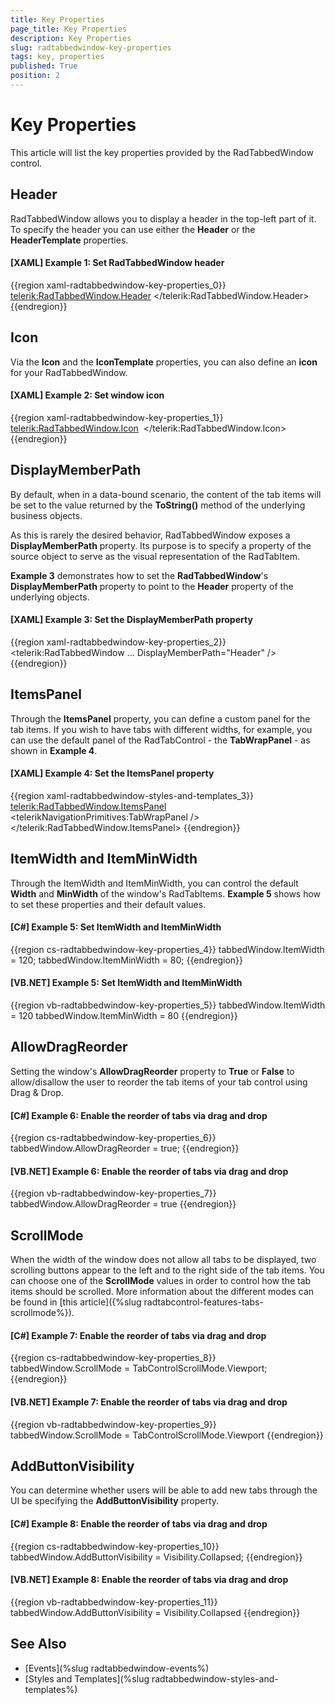 ```yaml
---
title: Key Properties
page_title: Key Properties
description: Key Properties
slug: radtabbedwindow-key-properties
tags: key, properties
published: True
position: 2
---
```


# Key Properties

This article will list the key properties provided by the RadTabbedWindow control.

## Header

RadTabbedWindow allows you to display a header in the top-left part of it. To specify the header you can use either the **Header** or the **HeaderTemplate** properties.

#### [XAML] Example 1: Set RadTabbedWindow header

{{region xaml-radtabbedwindow-key-properties_0}}
    <telerik:RadTabbedWindow.Header>
        <TextBlock Text="RadTabbedWindow" Margin="0 0 10 0" />
    </telerik:RadTabbedWindow.Header>
{{endregion}}

## Icon

Via the **Icon** and the **IconTemplate** properties, you can also define an **icon** for your RadTabbedWindow.

#### [XAML] Example 2: Set window icon

{{region xaml-radtabbedwindow-key-properties_1}}
    <telerik:RadTabbedWindow.Icon>
        <Image Source="/Icons/WindowIcon.png" Stretch="None" />
    </telerik:RadTabbedWindow.Icon>
{{endregion}}

## DisplayMemberPath

By default, when in a data-bound scenario, the content of the tab items will be set to the value returned by the __ToString()__ method of the underlying business objects.

As this is rarely the desired behavior, RadTabbedWindow exposes a __DisplayMemberPath__ property. Its purpose is to specify a property of the source object to serve as the visual representation of the RadTabItem.

**Example 3** demonstrates how to set the __RadTabbedWindow__'s __DisplayMemberPath__ property to point to the __Header__ property of the underlying objects.

#### __[XAML] Example 3: Set the DisplayMemberPath property__

{{region xaml-radtabbedwindow-key-properties_2}}
    <telerik:RadTabbedWindow ... DisplayMemberPath="Header" />
{{endregion}}

## ItemsPanel

Through the **ItemsPanel** property, you can define a custom panel for the tab items. If you wish to have tabs with different widths, for example, you can use the default panel of the RadTabControl - the **TabWrapPanel** - as shown in **Example 4**.

#### __[XAML] Example 4: Set the ItemsPanel property__

{{region xaml-radtabbedwindow-styles-and-templates_3}}
    <telerik:RadTabbedWindow.ItemsPanel>
        <ItemsPanelTemplate>
            <telerikNavigationPrimitives:TabWrapPanel />
        </ItemsPanelTemplate>
    </telerik:RadTabbedWindow.ItemsPanel>
{{endregion}}

## ItemWidth and ItemMinWidth

Through the ItemWidth and ItemMinWidth, you can control the default **Width** and **MinWidth** of the window's RadTabItems. **Example 5** shows how to set these properties and their default values.

#### [C#] Example 5: Set ItemWidth and ItemMinWidth

{{region cs-radtabbedwindow-key-properties_4}}
    tabbedWindow.ItemWidth = 120;
    tabbedWindow.ItemMinWidth = 80;
{{endregion}}

#### [VB.NET] Example 5: Set ItemWidth and ItemMinWidth

{{region vb-radtabbedwindow-key-properties_5}}
    tabbedWindow.ItemWidth = 120
    tabbedWindow.ItemMinWidth = 80
{{endregion}}

## AllowDragReorder

Setting the window's **AllowDragReorder** property to **True** or **False** to allow/disallow the user to reorder the tab items of your tab control using Drag & Drop.

#### [C#] Example 6: Enable the reorder of tabs via drag and drop

{{region cs-radtabbedwindow-key-properties_6}}
    tabbedWindow.AllowDragReorder = true;
{{endregion}}

#### [VB.NET] Example 6: Enable the reorder of tabs via drag and drop

{{region vb-radtabbedwindow-key-properties_7}}
    tabbedWindow.AllowDragReorder = true
{{endregion}}

## ScrollMode

When the width of the window does not allow all tabs to be displayed, two scrolling buttons appear to the left and to the right side of the tab items. You can choose one of the **ScrollMode** values in order to control how the tab items should be scrolled. More information about the different modes can be found in [this article]({%slug radtabcontrol-features-tabs-scrollmode%}).

#### [C#] Example 7: Enable the reorder of tabs via drag and drop

{{region cs-radtabbedwindow-key-properties_8}}
    tabbedWindow.ScrollMode = TabControlScrollMode.Viewport;
{{endregion}}

#### [VB.NET] Example 7: Enable the reorder of tabs via drag and drop

{{region vb-radtabbedwindow-key-properties_9}}
    tabbedWindow.ScrollMode = TabControlScrollMode.Viewport
{{endregion}}

## AddButtonVisibility

You can determine whether users will be able to add new tabs through the UI be specifying the **AddButtonVisibility** property.

#### [C#] Example 8: Enable the reorder of tabs via drag and drop

{{region cs-radtabbedwindow-key-properties_10}}
    tabbedWindow.AddButtonVisibility = Visibility.Collapsed;
{{endregion}}

#### [VB.NET] Example 8: Enable the reorder of tabs via drag and drop

{{region vb-radtabbedwindow-key-properties_11}}
    tabbedWindow.AddButtonVisibility = Visibility.Collapsed
{{endregion}}

## See Also

* [Events](%slug radtabbedwindow-events%)
* [Styles and Templates](%slug radtabbedwindow-styles-and-templates%)